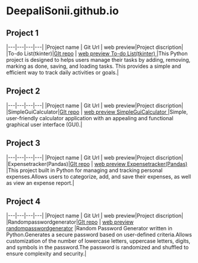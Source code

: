 # DeepaliSonii.github.io

## Project 1


|---|---|---|---|
|Project name | Git Url | web preview|Project discription|
|To-do List(tkinter)|[GIt repo](https://github.com/DeepaliSonii/To-do-List-tkinter-) | [web preview To-do List(tkinter) ](https://github.com/DeepaliSonii/To-do-List-tkinter-) |This Python project is designed to helps users manage their tasks by adding, removing, marking as done, saving, and loading tasks. This provides a simple and efficient way to track daily activities or goals.|



## Project 2

|---|---|---|---|
|Project name | Git Url | web preview|Project discription|
|SimpleGuiCalculator|[GIt repo](https://github.com/DeepaliSonii/SimpleGuiCalculator) | [web preview SimpleGuiCalculator ](https://github.com/DeepaliSonii/SimpleGuiCalculator) |Simple, user-friendly calculator application with an appealing and functional graphical user interface (GUI).|


## Project 3

|---|---|---|---|
|Project name | Git Url | web preview|Project discription|
|Expensetracker(Pandas)|[GIt repo](https://github.com/DeepaliSonii/Expensetracker) | [web preview Expensetracker(Pandas) ](https://github.com/DeepaliSonii/Expensetracker) |This  project built in Python for managing and tracking personal expenses.Allows users to categorize, add, and save their expenses, as well as view an expense report.|


## Project 4

|---|---|---|---|
|Project name | Git Url | web preview|Project discription|
|Randompasswordgenerator|[GIt repo](https://github.com/DeepaliSonii/randompasswordgenerator.git) | [web preview randompasswordgenerator](https://github.com/DeepaliSonii/randompasswordgenerator) |Random Password Generator written in Python.Generates a secure password based on user-defined criteria.Allows customization of the number of lowercase letters, uppercase letters, digits, and symbols in the password.The password is randomized and shuffled to ensure complexity and security.|

